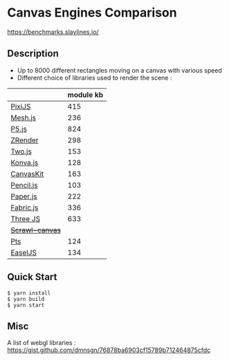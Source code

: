 # Canvas Engines Comparison

https://benchmarks.slaylines.io/

## Description

- Up to 8000 different rectangles moving on a canvas with various speed
- Different choice of libraries used to render the scene : 


|                                                           | module kb  |
|-----------------------------------------------------------|------------|
|[PixiJS](https://www.pixijs.com)                           | 415        |
|[Mesh.js](https://github.com/mesh-js/mesh.js)              | 236        |
|[P5.js](https://p5js.org)                                  | 824        |
|[ZRender](https://github.com/ecomfe/zrender)               | 298        |
|[Two.js](https://two.js.org/)                              | 153        |
|[Konva.js](https://konvajs.org/)                           | 128        |
|[CanvasKit](https://skia.org/docs/user/modules/canvaskit/) | 163        |
|[Pencil.js](https://pencil.js.org/)                        | 103        |
|[Paper.js](http://paperjs.org/)                            | 222        |
|[Fabric.js](http://fabricjs.com/)                          | 336        |
|[Three JS](https://threejs.org/)                           | 633        |
|~~[Scrawl-canvas](https://scrawl-v8.rikweb.org.uk/)~~      |            |
|[Pts](https://github.com/williamngan/pts)                  | 124        |
|[EaselJS](https://github.com/CreateJS/EaselJS)             | 134        |


## Quick Start

```
$ yarn install
$ yarn build
$ yarn start
```


## Misc

A list of webgl libraries : https://gist.github.com/dmnsgn/76878ba6903cf15789b712464875cfdc